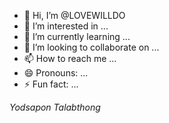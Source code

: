 - 👋 Hi, I’m @LOVEWILLDO
- 👀 I’m interested in ...
- 🌱 I’m currently learning ...
- 💞️ I’m looking to collaborate on ...
- 📫 How to reach me ...
- 😄 Pronouns: ...
- ⚡ Fun fact: ...
  
<!---
LOVEWILLDO/LOVEWILLDO is a ✨ special ✨ repository because its `README.md` (this file) appears on your GitHub profile.
You can click the Preview link to take a look at your changes.
--->
*Yodsapon Talabthong*
